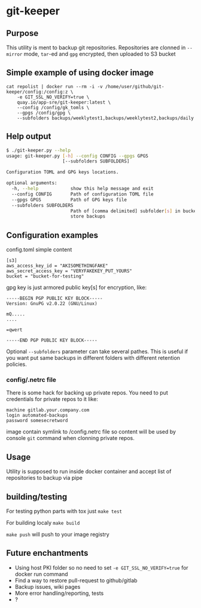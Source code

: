# git-keeper

## Purpose
This utility is ment to backup git repositories.
Repositories are clonned in `--mirror` mode, `tar`-ed and `gpg` encrypted, then uploaded to S3 bucket

## Simple example of using docker image
```
cat repolist | docker run --rm -i -v /home/user/github/git-keeper/config:/config:z \
    -e GIT_SSL_NO_VERIFY=true \
    quay.io/app-sre/git-keeper:latest \
    --config /config/gk_tomls \
    --gpgs /config/gpg \
    --subfolders backups/weeklytest1,backups/weeklytest2,backups/daily
```

## Help output
```bash
$ ./git-keeper.py --help
usage: git-keeper.py [-h] --config CONFIG --gpgs GPGS
                     [--subfolders SUBFOLDERS]

Configuration TOML and GPG keys locations.

optional arguments:
  -h, --help            show this help message and exit
  --config CONFIG       Path of configuration TOML file
  --gpgs GPGS           Path of GPG keys file
  --subfolders SUBFOLDERS
                        Path of [comma delimited] subfolder[s] in bucket to
                        store backups
```

## Configuration examples
config.toml simple content
```
[s3]
aws_access_key_id = "AKISOMETHINGFAKE"
aws_secret_access_key = "VERYFAKEKEY_PUT_YOURS"
bucket = "bucket-for-testing"
```
gpg key is just armored public key[s] for encryption, like:
```
-----BEGIN PGP PUBLIC KEY BLOCK-----
Version: GnuPG v2.0.22 (GNU/Linux)

mQ.....
....

=qwert

-----END PGP PUBLIC KEY BLOCK-----
```
Optional `--subfolders` parameter can take several pathes.
This is useful if you want put same backups in different folders with different retention policies.

### config/.netrc file
There is some hack for backing up private repos. You need to put credentials for private repos to it like:
```
machine gitlab.your.company.com
login automated-backups
password somesecretword
```
image contain symlink to /config.netrc file so content will be used by console `git` command when clonning private repos.

## Usage
Utility is supposed to run inside docker container and accept list of repositories to backup via pipe

## building/testing
For testing python parts with tox just `make test`

For building localy `make build`

`make push` will push to your image registry

## Future enchantments
- Using host PKI folder so no need to set `-e GIT_SSL_NO_VERIFY=true` for docker run command
- Find a way to restore pull-request to github/gitlab
- Backup issues, wiki pages
- More error handling/reporting, tests
- ?
